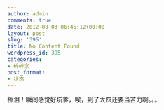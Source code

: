 ```yaml
---
author: admin
comments: true
date: 2012-08-03 06:45:12+00:00
layout: post
slug: '395'
title: No Content Found
wordpress_id: 395
categories:
- 碎碎念
post_format:
- 状态
---
```


擦泪！瞬间感觉好坑爹，唉，到了大四还要当苦力啊。。。
